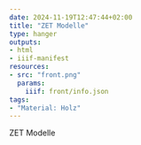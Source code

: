 ```yaml
---
date: 2024-11-19T12:47:44+02:00
title: "ZET Modelle"
type: hanger
outputs:
- html
- iiif-manifest
resources:
- src: "front.png"
  params:
    iiif: front/info.json
tags:
- "Material: Holz"
---
```

ZET Modelle
